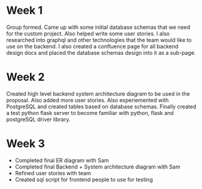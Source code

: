 # Week 1
Group formed. Came up with some initial database schemas that we need for the custom project. Also helped write some user stories. I also researched into graphql and other technologies that the team would like to use on the backend. I also created a confluence page for all backend design docs and placed the database schemas design into it as a sub-page.

# Week 2
Created high level backend system architecture diagram to be used in the proposal. Also added more user stories. Also experiemented with PostgreSQL and created tables based on database schemas. Finally created a test python flask server to become familiar with python, flask and postgreSQL driver library.

# Week 3
- Completed final ER diagram with Sam
- Completed final Backend + System architecture diagram with Sam
- Refined user stories with team
- Created sql script for frontend people to use for testing
